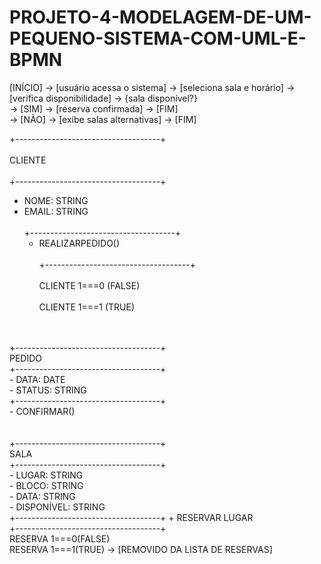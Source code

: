 # PROJETO-4-MODELAGEM-DE-UM-PEQUENO-SISTEMA-COM-UML-E-BPMN



[INÍCIO] -> [usuário acessa o sistema] -> [seleciona sala e horário] -> [verifica disponibilidade] -> {sala disponível?} <br>
    -> [SIM] -> [reserva confirmada] -> [FIM] <br>
    -> [NÃO] -> [exibe salas alternativas] -> [FIM] <br>


+------------------------------------+<br> 			
CLIENTE<br> 							
+------------------------------------+<br>			
- NOME: STRING<br>  							               
- EMAIL: STRING<br>  						               			   		
+------------------------------------+<br>							
	+ REALIZARPEDIDO()<br>					            	
+------------------------------------+ <br>      
CLIENTE 1===0 (FALSE)<br>                          
CLIENTE 1===1 (TRUE)<br>                    
<br>
<br>
+------------------------------------+<br>
PEDIDO<br>
+------------------------------------+<br>
- DATA: DATE<br>
- STATUS: STRING<br>
+------------------------------------+<br>
- CONFIRMAR()<br>
<br>
<br>
+------------------------------------+<br>			
SALA<br>
+------------------------------------+<br>			
- LUGAR: STRING	<br>							
- BLOCO: STRING<br>
- DATA: STRING<br>
- DISPONÍVEL: STRING<br>				  		
+------------------------------------+								
	+ RESERVAR LUGAR<br>							
+------------------------------------+<br>				
RESERVA 1===0(FALSE)<br>
RESERVA 1===1(TRUE) -> [REMOVIDO DA LISTA DE RESERVAS]<br>
<br>
<br>
